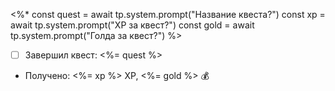 <%*
const quest = await tp.system.prompt("Название квеста?")
const xp = await tp.system.prompt("XP за квест?")
const gold = await tp.system.prompt("Голда за квест?")
%>

- [ ] Завершил квест: <%= quest %>
- Получено: <%= xp %> XP, <%= gold %> 💰


